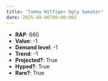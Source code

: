 ```yaml
---
title: 'Tommy Hilfiger Ugly Sweater'
date: 2025-08-06T00:00:00Z
---
```

- **RAP**: 660
- **Value**: -1
- **Demand level**: -1
- **Trend**: -1
- **Projected?**: True
- **Hyped?**: True
- **Rare?**: True
